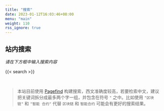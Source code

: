 ```yaml
---
title: "搜索"
date: 2023-01-12T16:03:46+08:00
menu: "main"
weight: 110
rss_ignore: true
---
```


## 站内搜索

*请在下方框中输入搜索内容*

{{< search >}}

<br />

> 本站目前使用 [Pagefind](https://pagefind.app/) 构建搜索，西文准确度较高，若要检索中文，建议把关键词拆分成最多两个字一组，并包含在符号 `"` 之中。比如使用 `"区块 链"` 和 `"智能 合约"` 代替 `区块链` 和 `智能合约` 可能会有更好的搜索结果。
